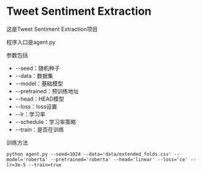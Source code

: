 # Tweet Sentiment Extraction

这是Tweet Sentiment Extraction项目

程序入口是agent.py

参数包括

- --seed：随机种子
- --data：数据集
- --model：基础模型
- --pretrained：预训练地址
- --head：HEAD模型
- --loss：loss设置
- --lr：学习率
- --schedule：学习率策略
- --train：是否在训练

训练方法


```
python agent.py --seed=1024 --data='data/extended_folds.csv' --model='roberta' --pretrained='roberta' --head='linear' --loss='ce' --lr=3e-5 --train=true
```

